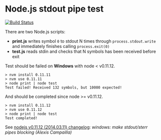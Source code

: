 # Node.js stdout pipe test

[![Build Status](https://ci.appveyor.com/api/projects/status/github/dizel3d/node-stdout-pipe-test?branch=master&svg=true)](https://ci.appveyor.com/project/dizel3d/node-stdout-pipe-test)

There are two Node.js scripts:
- **print.js** writes symbol `0` to stdout N times through `process.stdout.write` and immediately finishes calling `process.exit(0)`
- **test.js** reads stdin and checks that N symbols has been received before exit

Test should be failed on **Windows** with node < v0.11.12.
```
> nvm install 0.11.11
> nvm use 0.11.11
> node print | node test
Test failed! Received 132 symbols, but 10000 expected!
```

And should be completed since node >= v0.11.12.
```
> nvm install 0.11.12
> nvm use 0.11.12
> node print | node test
Test completed!
```

See [nodejs v0.11.12 (2014.03.11) changelog](https://github.com/nodejs/node-v0.x-archive/blob/v0.11.12/ChangeLog):
*windows: make stdout/sterr pipes blocking (Alexis Campailla)*
